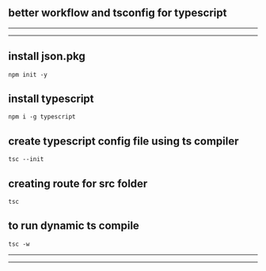 ## better workflow and tsconfig for typescript
---
---

## install json.pkg
```
npm init -y
```

## install typescript
```
npm i -g typescript
```

## create typescript config file using ts compiler
```
tsc --init
```

## creating route for src folder
```
tsc
```

## to run dynamic ts compile
```
tsc -w
```

---
---